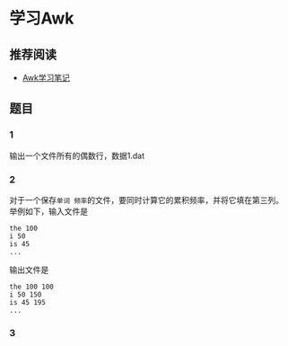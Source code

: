 学习Awk
=======

推荐阅读
--------

* [Awk学习笔记](http://man.lupaworld.com/content/manage/ringkee/awk.htm)

题目
----

### 1
输出一个文件所有的偶数行，数据1.dat

### 2
对于一个保存`单词 频率`的文件，要同时计算它的累积频率，并将它填在第三列。
举例如下，输入文件是

```
the 100
i 50
is 45
...
```
输出文件是

```
the 100 100
i 50 150
is 45 195
...
```

### 3
